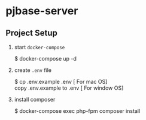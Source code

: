 # pjbase-server

## Project Setup

1.  start `docker-compose`

    $ docker-compose up -d

1.  create `.env` file

    $ cp .env.example .env [ For mac OS]  
    copy .env.example to .env [ For window OS]

1.  install composer

    $ docker-compose exec php-fpm composer install
